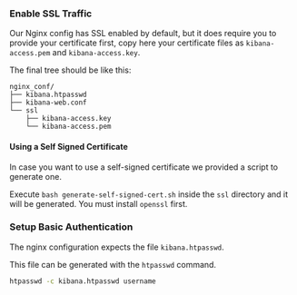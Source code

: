 
### Enable SSL Traffic

Our Nginx config has SSL enabled by default, but it does require you to provide your certificate first, copy here your certificate files as `kibana-access.pem` and `kibana-access.key`.

The final tree should be like this:

```
nginx_conf/
├── kibana.htpasswd
├── kibana-web.conf
└── ssl
    ├── kibana-access.key
    └── kibana-access.pem
```



#### Using a Self Signed Certificate

In case you want to use a self-signed certificate we provided a script to generate one.

Execute `bash generate-self-signed-cert.sh` inside the `ssl` directory and it will be generated. You must install `openssl` first.


### Setup Basic Authentication

The nginx configuration expects the file `kibana.htpasswd`.

This file can be generated with the `htpasswd` command.

```bash
htpasswd -c kibana.htpasswd username
```
